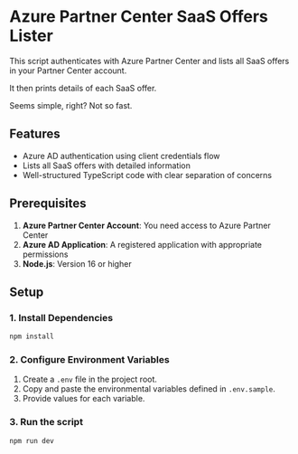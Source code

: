 # Azure Partner Center SaaS Offers Lister

This script authenticates with Azure Partner Center and lists all SaaS offers in your Partner Center account.

It then prints details of each SaaS offer. 

Seems simple, right? Not so fast.

## Features

- Azure AD authentication using client credentials flow
- Lists all SaaS offers with detailed information
- Well-structured TypeScript code with clear separation of concerns

## Prerequisites

1. **Azure Partner Center Account**: You need access to Azure Partner Center
2. **Azure AD Application**: A registered application with appropriate permissions
3. **Node.js**: Version 16 or higher

## Setup

### 1. Install Dependencies

```bash
npm install
```

### 2. Configure Environment Variables

1. Create a `.env` file in the project root.
2. Copy and paste the environmental variables defined in `.env.sample`.
3. Provide values for each variable.

### 3. Run the script

```bash
npm run dev
```

